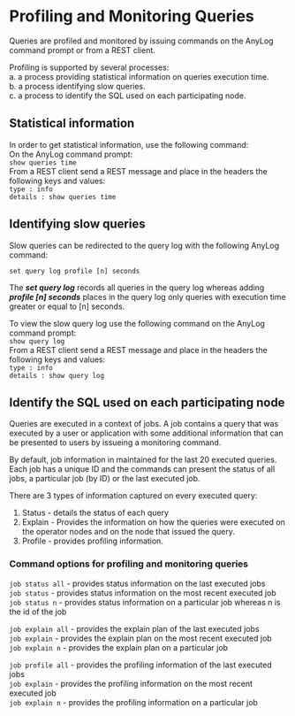 # Profiling and Monitoring Queries

Queries are profiled and monitored by issuing commands on the AnyLog command prompt or from a REST client.

Profiling is supported by several processes:  
a. a process providing statistical information on queries execution time.  
b. a process identifying slow queries.  
c. a process to identify the SQL used on each participating node.  

## Statistical information
In order to get statistical information, use the following command:  
On the AnyLog command prompt:  
```show queries time```  
From a REST client send a REST message and place in the headers the following keys and values:  
```type : info```  
```details : show queries time```

## Identifying slow queries

Slow queries can be redirected to the query log with the following AnyLog command:  

```set query log profile [n] seconds```   

The  ***set query log*** records all queries in the query log whereas adding ***profile [n] seconds***
places in the query log only queries with execution time greater or equal to [n] seconds.

To view the slow query log use the following command on the AnyLog command prompt:  
```show query log```  
From a REST client send a REST message and place in the headers the following keys and values:  
```type : info```  
```details : show query log```

## Identify the SQL used on each participating node

Queries are executed in a context of jobs. A job contains a query that was executed by a user or application 
with some additional information that can be presented to users by issueing a monitoring command.

By default, job information in maintained for the last 20 executed queries. 
Each job has a unique ID and the commands can present the status of all jobs,
a particular job (by ID) or the last executed job. 

There are 3 types of information captured on every executed query:
1. Status - details the status of each query
2. Explain - Provides the information on how the queries were executed on the operator nodes and on the node that issued the query.
3. Profile - provides profiling information.

### Command options for profiling and monitoring queries

```job status all``` - provides status information on the last executed jobs<br/>
```job status``` - provides status information on the most recent executed job<br/>
```job status n``` - provides status information on a particular job whereas n is the id of the job<br/>

```job explain all``` - provides the explain plan of the last executed jobs<br/>
```job explain``` - provides the explain plan on the most recent executed job<br/>
```job explain n``` - provides the explain plan on a particular job<br/>

```job profile all``` - provides the profiling information of the last executed jobs<br/>
```job explain``` - provides the profiling information on the most recent executed job<br/>
```job explain n``` - provides the profiling information on a particular job<br/>